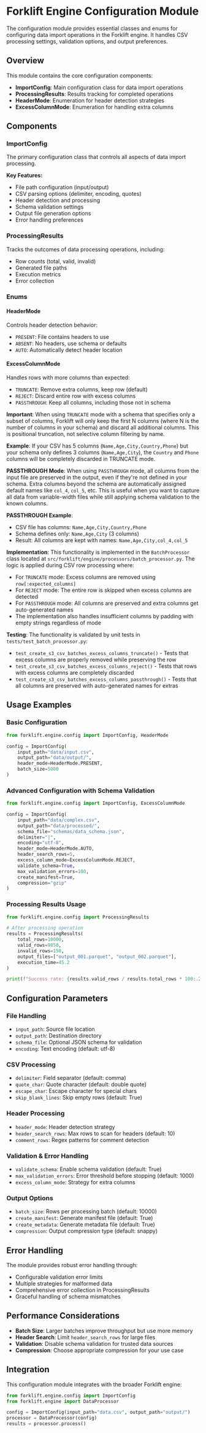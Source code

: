 # Forklift Engine Configuration Module

The configuration module provides essential classes and enums for configuring data import operations in the Forklift engine. It handles CSV processing settings, validation options, and output preferences.

## Overview

This module contains the core configuration components:

- **ImportConfig**: Main configuration class for data import operations
- **ProcessingResults**: Results tracking for completed operations
- **HeaderMode**: Enumeration for header detection strategies
- **ExcessColumnMode**: Enumeration for handling extra columns

## Components

### ImportConfig

The primary configuration class that controls all aspects of data import processing.

**Key Features:**
- File path configuration (input/output)
- CSV parsing options (delimiter, encoding, quotes)
- Header detection and processing
- Schema validation settings
- Output file generation options
- Error handling preferences

### ProcessingResults

Tracks the outcomes of data processing operations, including:
- Row counts (total, valid, invalid)
- Generated file paths
- Execution metrics
- Error collection

### Enums

#### HeaderMode
Controls header detection behavior:
- `PRESENT`: File contains headers to use
- `ABSENT`: No headers, use schema or defaults
- `AUTO`: Automatically detect header location

#### ExcessColumnMode
Handles rows with more columns than expected:
- `TRUNCATE`: Remove extra columns, keep row (default)
- `REJECT`: Discard entire row with excess columns
- `PASSTHROUGH`: Keep all columns, including those not in schema

**Important**: When using `TRUNCATE` mode with a schema that specifies only a subset of columns, Forklift will only keep the first N columns (where N is the number of columns in your schema) and discard all additional columns. This is positional truncation, not selective column filtering by name.

**Example**: If your CSV has 5 columns (`Name,Age,City,Country,Phone`) but your schema only defines 3 columns (`Name,Age,City`), the `Country` and `Phone` columns will be completely discarded in TRUNCATE mode.

**PASSTHROUGH Mode**: When using `PASSTHROUGH` mode, all columns from the input file are preserved in the output, even if they're not defined in your schema. Extra columns beyond the schema are automatically assigned default names like `col_4`, `col_5`, etc. This is useful when you want to capture all data from variable-width files while still applying schema validation to the known columns.

**PASSTHROUGH Example**: 
- CSV file has columns: `Name,Age,City,Country,Phone`
- Schema defines only: `Name,Age,City` (3 columns)
- Result: All columns are kept with names: `Name,Age,City,col_4,col_5`

**Implementation**: This functionality is implemented in the `BatchProcessor` class located at `src/forklift/engine/processors/batch_processor.py`. The logic is applied during CSV row processing where:
- For `TRUNCATE` mode: Excess columns are removed using `row[:expected_columns]` 
- For `REJECT` mode: The entire row is skipped when excess columns are detected
- For `PASSTHROUGH` mode: All columns are preserved and extra columns get auto-generated names
- The implementation also handles insufficient columns by padding with empty strings regardless of mode

**Testing**: The functionality is validated by unit tests in `tests/test_batch_processor.py`:
- `test_create_s3_csv_batches_excess_columns_truncate()` - Tests that excess columns are properly removed while preserving the row
- `test_create_s3_csv_batches_excess_columns_reject()` - Tests that rows with excess columns are completely discarded
- `test_create_s3_csv_batches_excess_columns_passthrough()` - Tests that all columns are preserved with auto-generated names for extras

## Usage Examples

### Basic Configuration

```python
from forklift.engine.config import ImportConfig, HeaderMode

config = ImportConfig(
    input_path="data/input.csv",
    output_path="data/output/",
    header_mode=HeaderMode.PRESENT,
    batch_size=5000
)
```

### Advanced Configuration with Schema Validation

```python
from forklift.engine.config import ImportConfig, ExcessColumnMode

config = ImportConfig(
    input_path="data/complex.csv",
    output_path="data/processed/",
    schema_file="schemas/data_schema.json",
    delimiter="|",
    encoding="utf-8",
    header_mode=HeaderMode.AUTO,
    header_search_rows=5,
    excess_column_mode=ExcessColumnMode.REJECT,
    validate_schema=True,
    max_validation_errors=100,
    create_manifest=True,
    compression="gzip"
)
```

### Processing Results Usage

```python
from forklift.engine.config import ProcessingResults

# After processing operation
results = ProcessingResults(
    total_rows=10000,
    valid_rows=9850,
    invalid_rows=150,
    output_files=["output_001.parquet", "output_002.parquet"],
    execution_time=45.2
)

print(f"Success rate: {results.valid_rows / results.total_rows * 100:.2f}%")
```

## Configuration Parameters

### File Handling
- `input_path`: Source file location
- `output_path`: Destination directory
- `schema_file`: Optional JSON schema for validation
- `encoding`: Text encoding (default: utf-8)

### CSV Processing
- `delimiter`: Field separator (default: comma)
- `quote_char`: Quote character (default: double quote)
- `escape_char`: Escape character for special chars
- `skip_blank_lines`: Skip empty rows (default: True)

### Header Processing
- `header_mode`: Header detection strategy
- `header_search_rows`: Max rows to scan for headers (default: 10)
- `comment_rows`: Regex patterns for comment detection

### Validation & Error Handling
- `validate_schema`: Enable schema validation (default: True)
- `max_validation_errors`: Error threshold before stopping (default: 1000)
- `excess_column_mode`: Strategy for extra columns

### Output Options
- `batch_size`: Rows per processing batch (default: 10000)
- `create_manifest`: Generate manifest file (default: True)
- `create_metadata`: Generate metadata file (default: True)
- `compression`: Output compression type (default: snappy)

## Error Handling

The module provides robust error handling through:
- Configurable validation error limits
- Multiple strategies for malformed data
- Comprehensive error collection in ProcessingResults
- Graceful handling of schema mismatches

## Performance Considerations

- **Batch Size**: Larger batches improve throughput but use more memory
- **Header Search**: Limit `header_search_rows` for large files
- **Validation**: Disable schema validation for trusted data sources
- **Compression**: Choose appropriate compression for your use case

## Integration

This configuration module integrates with the broader Forklift engine:

```python
from forklift.engine.config import ImportConfig
from forklift.engine import DataProcessor

config = ImportConfig(input_path="data.csv", output_path="output/")
processor = DataProcessor(config)
results = processor.process()
```
